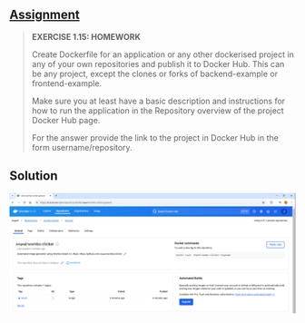 ## [Assignment](https://courses.mooc.fi/org/uh-cs/courses/devops-with-docker/chapter-2/utilizing-tools-from-the-registry#3a23e02b-eebf-4fbf-aaf7-623c16722e27)

> **EXERCISE 1.15: HOMEWORK**
> 
> Create Dockerfile for an application or any other dockerised project in any of your own repositories and publish it to Docker Hub. This can be any project, except the clones or forks of backend-example or frontend-example.
> 
> Make sure you at least have a basic description and instructions for how to run the application in the Repository overview of the project Docker Hub page.
>
> For the answer provide the link to the project in Docker Hub in the form username/repository.

## Solution

![Solution to Exercise 1.15](https://github.com/jorgeal94/devops-docker/blob/main/Part1/Exercise_1.15/Exercise1.15.png?raw=true)

